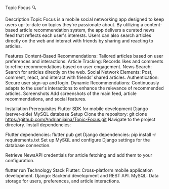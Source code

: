 Topic Focus 🔍

Description
Topic Focus is a mobile social networking app designed to keep users up-to-date on topics they're passionate about. By utilizing a content-based article recommendation system, the app delivers a curated news feed that reflects each user's interests. Users can also search articles directly on the web and interact with friends by sharing and reacting to articles.

Features
Content-Based Recommendations: Tailored articles based on user preferences and interactions.
Article Tracking: Records likes and comments to refine recommendations based on user engagement.
News Search: Search for articles directly on the web.
Social Network Elements: Post, comment, react, and interact with friends’ shared articles.
Authentication: Secure user sign-up and login.
Dynamic Recommendations: Continuously adapts to the user's interactions to enhance the relevance of recommended articles.
Screenshots
Add screenshots of the main feed, article recommendations, and social features.

Installation
Prerequisites
Flutter SDK for mobile development
Django (server-side)
MySQL database
Setup
Clone the repository:
git clone https://github.com/Andrianiiaina/Topic-Focus.git
Navigate to the project directory. 
Install dependencies:

Flutter dependencies:
flutter pub get
Django dependencies:
pip install -r requirements.txt
Set up MySQL and configure Django settings for the database connection.

Retrieve NewsAPI credentials for article fetching and add them to your configuration.

flutter run
Technology Stack
Flutter: Cross-platform mobile application development.
Django: Backend development and REST API.
MySQL: Data storage for users, preferences, and article interactions.
